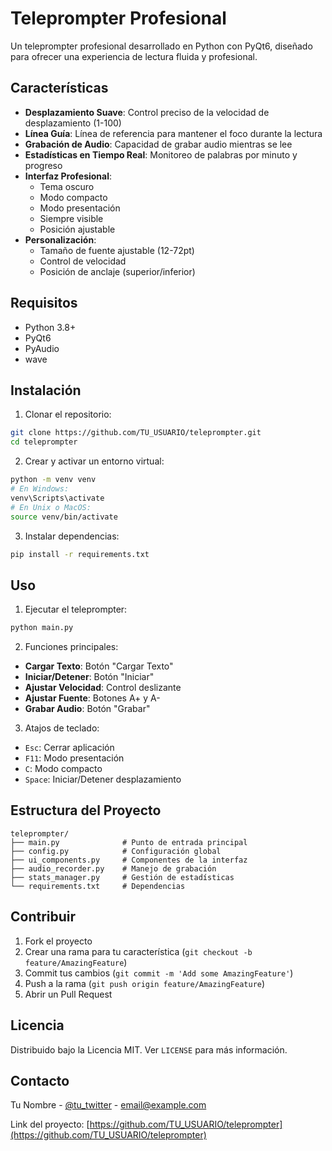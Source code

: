 # Teleprompter Profesional

Un teleprompter profesional desarrollado en Python con PyQt6, diseñado para ofrecer una experiencia de lectura fluida y profesional.

## Características

- **Desplazamiento Suave**: Control preciso de la velocidad de desplazamiento (1-100)
- **Línea Guía**: Línea de referencia para mantener el foco durante la lectura
- **Grabación de Audio**: Capacidad de grabar audio mientras se lee
- **Estadísticas en Tiempo Real**: Monitoreo de palabras por minuto y progreso
- **Interfaz Profesional**: 
  - Tema oscuro
  - Modo compacto
  - Modo presentación
  - Siempre visible
  - Posición ajustable
- **Personalización**:
  - Tamaño de fuente ajustable (12-72pt)
  - Control de velocidad
  - Posición de anclaje (superior/inferior)

## Requisitos

- Python 3.8+
- PyQt6
- PyAudio
- wave

## Instalación

1. Clonar el repositorio:
```bash
git clone https://github.com/TU_USUARIO/teleprompter.git
cd teleprompter
```

2. Crear y activar un entorno virtual:
```bash
python -m venv venv
# En Windows:
venv\Scripts\activate
# En Unix o MacOS:
source venv/bin/activate
```

3. Instalar dependencias:
```bash
pip install -r requirements.txt
```

## Uso

1. Ejecutar el teleprompter:
```bash
python main.py
```

2. Funciones principales:
- **Cargar Texto**: Botón "Cargar Texto"
- **Iniciar/Detener**: Botón "Iniciar"
- **Ajustar Velocidad**: Control deslizante
- **Ajustar Fuente**: Botones A+ y A-
- **Grabar Audio**: Botón "Grabar"

3. Atajos de teclado:
- `Esc`: Cerrar aplicación
- `F11`: Modo presentación
- `C`: Modo compacto
- `Space`: Iniciar/Detener desplazamiento

## Estructura del Proyecto

```
teleprompter/
├── main.py              # Punto de entrada principal
├── config.py            # Configuración global
├── ui_components.py     # Componentes de la interfaz
├── audio_recorder.py    # Manejo de grabación
├── stats_manager.py     # Gestión de estadísticas
└── requirements.txt     # Dependencias
```

## Contribuir

1. Fork el proyecto
2. Crear una rama para tu característica (`git checkout -b feature/AmazingFeature`)
3. Commit tus cambios (`git commit -m 'Add some AmazingFeature'`)
4. Push a la rama (`git push origin feature/AmazingFeature`)
5. Abrir un Pull Request

## Licencia

Distribuido bajo la Licencia MIT. Ver `LICENSE` para más información.

## Contacto

Tu Nombre - [@tu_twitter](https://twitter.com/tu_twitter) - email@example.com

Link del proyecto: [https://github.com/TU_USUARIO/teleprompter](https://github.com/TU_USUARIO/teleprompter)

